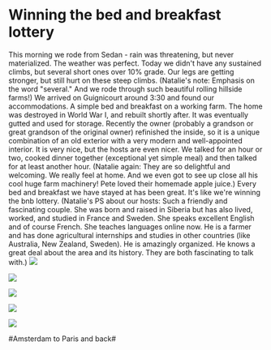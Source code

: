 # Winning the bed and breakfast lottery
This morning we rode from Sedan - rain was threatening, but never materialized. The weather was perfect. Today we didn't have any sustained climbs, but several short ones over 10% grade. Our legs are getting stronger, but still hurt on these steep climbs. (Natalie's note: Emphasis on the word "several." And we rode through such beautiful rolling hillside farms!) We arrived on Guignicourt around 3:30 and found our accommodations. A simple bed and breakfast on a working farm. The home was destroyed in World War I, and rebuilt shortly after. It was eventually gutted and used for storage. Recently the owner (probably a grandson or great grandson of the original owner) refinished the inside, so it is a unique combination of an old exterior with a very modern and well-appointed interior. It is very nice, but the hosts are even nicer. We talked for an hour or two, cooked dinner together (exceptional yet simple meal) and then talked for at least another hour. (Natalie again: They are so delightful and welcoming. We really feel at home. And we even got to see up close all his cool huge farm machinery! Pete loved their homemade apple juice.) Every bed and breakfast we have stayed at has been great. It's like we're winning the bnb lottery. (Natalie's PS about our hosts: Such a friendly and fascinating couple. She was born and raised in Siberia but has also lived, worked, and studied in France and Sweden. She speaks excellent English and of course French. She teaches languages online now. He is a farmer and has done agricultural internships and studies in other countries (like Australia, New Zealand, Sweden). He is amazingly organized. He knows a great deal about the area and its history. They are both fascinating to talk with.) 
![](data/53617c3f-55e9-4d96-b877-cbe921b9d25a.jpg)
 
![](data/023ece3c-807a-4e08-b781-7cf3b41d5c47.jpg)
 
![](data/f17ce8ae-0e84-4b6b-9d09-f77a32c59e5f.jpg)
 
![](data/1be17d74-6d40-4c7f-bf69-6638cc94c061.jpg)
 
![](data/0a600e03-9c7a-4e1c-ac9d-7ba62f259372.png)

#Amsterdam to Paris and back#